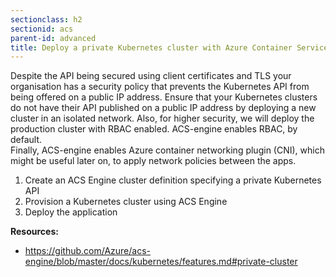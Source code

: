 ```yaml
---
sectionclass: h2
sectionid: acs
parent-id: advanced
title: Deploy a private Kubernetes cluster with Azure Container Service (ACS-engine) 
---
```


Despite the API being secured using client certificates and TLS your organisation has a security policy that prevents the Kubernetes API from being offered on a public IP address. 
Ensure that your Kubernetes clusters do not have their API published on a public IP address by deploying a new cluster in an isolated network. 
Also, for higher security, we will deploy the production cluster with RBAC enabled. ACS-engine enables RBAC, by default.  
Finally, ACS-engine enables Azure container networking plugin (CNI), which might be useful later on, to apply network policies between the apps. 
 
1. Create an ACS Engine cluster definition specifying a private Kubernetes API
2. Provision a Kubernetes cluster using ACS Engine
3. Deploy the application 

**Resources:**
- <https://github.com/Azure/acs-engine/blob/master/docs/kubernetes/features.md#private-cluster>